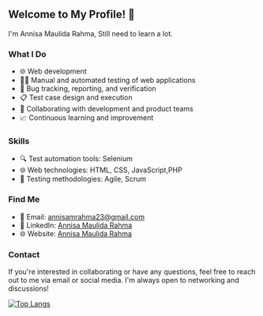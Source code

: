 
## Welcome to My Profile! 👋

I'm Annisa Maulida Rahma, Still need to learn a lot.

### What I Do

- 🌐 Web development
- 🕵️‍♀️ Manual and automated testing of web applications
- 🐛 Bug tracking, reporting, and verification
- 📋 Test case design and execution
- 🤝 Collaborating with development and product teams
- 📈 Continuous learning and improvement

### Skills

- 🔍 Test automation tools: Selenium
- 🌐 Web technologies: HTML, CSS, JavaScript,PHP
- 🧪 Testing methodologies: Agile, Scrum

### Find Me

- 📧 Email: annisamrahma23@gmail.com
- 💼 LinkedIn: [Annisa Maulida Rahma](https://www.linkedin.com/in/annisa-maulidaa/)
- 🌐 Website: [Annisa Maulida Rahma](https://annisam23.github.io/NewPortofolio/)

### Contact

If you're interested in collaborating or have any questions, feel free to reach out to me via email or social media. I'm always open to networking and discussions!

[![Top Langs](https://github-readme-stats.vercel.app/api/top-langs/?username=annisam23)](https://github.com/annisam23/github-readme-stats)
